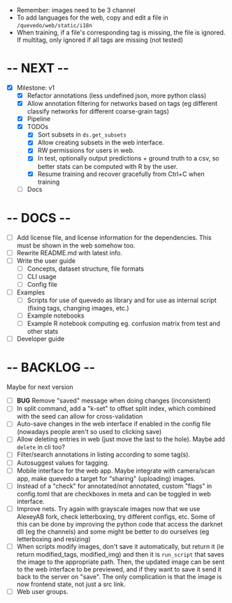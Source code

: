 - Remember: images need to be 3 channel
- To add languages for the web, copy and edit a file in `/quevedo/web/static/i18n`
- When training, if a file's corresponding tag is missing, the file is ignored.
    If multitag, only ignored if all tags are missing (not tested)

# -- NEXT --

- [X] Milestone: v1
    - [X] Refactor annotations (less undefined json, more python class)
    - [X] Allow annotation filtering for networks based on tags (eg different
        classify networks for different coarse-grain tags)
    - [X] Pipeline
    - [X] TODOs
        - [X] Sort subsets in `ds.get_subsets`
        - [X] Allow creating subsets in the web interface.
        - [X] RW permissions for users in web.
        - [X] In test, optionally output predictions + ground truth to a
            csv, so better stats can be computed with R by the user.
        - [X] Resume training and recover gracefully from Ctrl+C when training
    - [ ] Docs

# -- DOCS --

- [ ] Add license file, and license information for the dependencies.
    This must be shown in the web somehow too.
- [ ] Rewrite README.md with latest info.
- [ ] Write the user guide
    - [ ] Concepts, dataset structure, file formats
    - [ ] CLI usage
    - [ ] Config file
- [ ] Examples
    - [ ] Scripts for use of quevedo as library and for use as internal script
        (fixing tags, changing images, etc.)
    - [ ] Example notebooks
    - [ ] Example R notebook computing eg. confusion matrix from test and other
        stats
- [ ] Developer guide

# -- BACKLOG --

Maybe for next version

- [ ] **BUG** Remove "saved" message when doing changes (inconsistent)
- [ ] In split command, add a "k-set" to offset split index, which combined
    with the seed can allow for cross-validation
- [ ] Auto-save changes in the web interface if enabled in the config file
    (nowadays people aren't so used to clicking save)
- [ ] Allow deleting entries in web (just move the last to the hole). Maybe
    add `delete` in cli too?
- [ ] Filter/search annotations in listing according to some tag(s).
- [ ] Autosuggest values for tagging.
- [ ] Mobile interface for the web app. Maybe integrate with camera/scan app,
    make quevedo a target for "sharing" (uploading) images.
- [ ] Instead of a "check" for annotated/not annotated, custom "flags" in
    config.toml that are checkboxes in meta and can be toggled in web interface.
- [ ] Improve nets. Try again with grayscale images now that we use AlexeyAB
    fork, check letterboxing, try different configs, etc. Some of this can be
    done by improving the python code that access the darknet dll (eg the
    channels) and some might be better to do ourselves (eg letterboxing and
    resizing)
- [ ] When scripts modify images, don't save it automatically, but return it
    (ie return modified_tags, modified_img) and then it is `run_script` that
    saves the image to the appropriate path. Then, the updated image can be sent
    to the web interface to be previewed, and if they want to save it send it
    back to the server on "save". The only complication is that the image is now
    frontend state, not just a src link.
- [ ] Web user groups.

